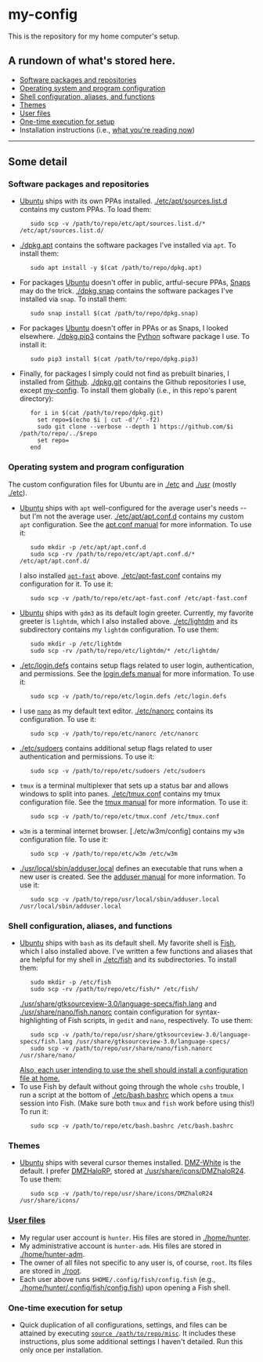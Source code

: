 # my-config
This is the repository for my home computer's setup.
## A rundown of what's stored here.
- [Software packages and repositories](#software-packages-and-repositories)
- [Operating system and program configuration](#operating-system-and-program-configuration)
- [Shell configuration, aliases, and functions](#shell-configuration-aliases-and-functions)
- [Themes](#themes)
- [User files](#user-files)
- [One-time execution for setup](#one-time-execution-for-setup)
- Installation instructions (i.e., [what you're reading now](README.md))
---
## Some detail
### Software packages and repositories
- [Ubuntu](https://ubuntu.com) ships with its own PPAs installed. [./etc/apt/sources.list.d](etc/apt/sources.list.d) contains my custom PPAs. To load them:
    ```shell
       sudo scp -v /path/to/repo/etc/apt/sources.list.d/* /etc/apt/sources.list.d/
    ```
- [./dpkg.apt](dpkg.apt) contains the software packages I've installed via `apt`. To install them:
    ```shell
       sudo apt install -y $(cat /path/to/repo/dpkg.apt)
    ```
- For packages [Ubuntu](https://ubuntu.com) doesn't offer in public, artful-secure PPAs, [Snaps](https://snapcraft.io) may do the trick. [./dpkg.snap](dpkg.snap) contains the software packages I've installed via `snap`. To install them:
    ```shell
       sudo snap install $(cat /path/to/repo/dpkg.snap)
    ```
- For packages [Ubuntu](https://ubuntu.com) doesn't offer in PPAs or as Snaps, I looked elsewhere. [./dpkg.pip3](dpkg.pip3) contains the [Python](https://python.org) software package I use. To install it:
    ```shell
       sudo pip3 install $(cat /path/to/repo/dpkg.pip3)
    ```
- Finally, for packages I simply could not find as prebuilt binaries, I installed from [Github](https://github.com). [./dpkg.git](dpkg.git) contains the Github repositories I use, except [my-config](#). To install them globally (i.e., in this repo's parent directory):
    ```shell
       for i in $(cat /path/to/repo/dpkg.git)
         set repo=$(echo $i | cut -d'/' -f2)
         sudo git clone --verbose --depth 1 https://github.com/$i /path/to/repo/../$repo
         set repo=
       end
    ```
### Operating system and program configuration
   The custom configuration files for Ubuntu are in [./etc](etc) and [./usr](usr) (mostly [./etc](etc)).
- [Ubuntu](https://ubuntu.com) ships with `apt` well-configured for the average user's needs -- but I'm not the average user. [./etc/apt/apt.conf.d](etc/apt/apt.conf.d) contains my custom `apt` configuration. See the [apt.conf manual](https://linux.die.net/man/5/apt.conf) for more information. To use it:
    ```shell
       sudo mkdir -p /etc/apt/apt.conf.d
       sudo scp -rv /path/to/repo/etc/apt/apt.conf.d/* /etc/apt/apt.conf.d/
    ```
    I also installed [`apt-fast`](https://github.com/ilikenwf/apt-fast) above. [./etc/apt-fast.conf](etc/apt-fast.conf) contains my configuration for it. To use it:
    ```shell
       sudo scp -v /path/to/repo/etc/apt-fast.conf /etc/apt-fast.conf
    ```
- [Ubuntu](https://ubuntu.com) ships with `gdm3` as its default login greeter. Currently, my favorite greeter is `lightdm`, which I also installed above. [./etc/lightdm](etc/lightdm) and its subdirectory contains my `lightdm` configuration. To use them:
    ```shell
       sudo mkdir -p /etc/lightdm
       sudo scp -rv /path/to/repo/etc/lightdm/* /etc/lightdm/
    ```
- [./etc/login.defs](etc/login.defs) contains setup flags related to user login, authentication, and permissions. See the [login.defs manual](http://man7.org/linux/man-pages/man5/login.defs.5.html) for more information. To use it:
    ```shell
       sudo scp -v /path/to/repo/etc/login.defs /etc/login.defs
    ```
- I use [`nano`](https://nano-editor.org) as my default text editor. [./etc/nanorc](etc/nanorc) contains its configuration. To use it:
    ```shell
       sudo scp -v /path/to/repo/etc/nanorc /etc/nanorc
    ```
- [./etc/sudoers](etc/sudoers) contains additional setup flags related to user authentication and permissions. To use it:
    ```shell
       sudo scp -v /path/to/repo/etc/sudoers /etc/sudoers
    ```
- `tmux` is a terminal multiplexer that sets up a status bar and allows windows to split into panes. [./etc/tmux.conf](etc/tmux.conf) contains my tmux configuration file. See the [tmux manual](https://man.openbsd.org/OpenBSD-current/man1/tmux.1) for more information. To use it:
    ```shell
       sudo scp -v /path/to/repo/etc/tmux.conf /etc/tmux.conf
    ```
- `w3m` is a terminal internet browser. [./etc/w3m/config] contains my `w3m` configuration file. To use it:
    ```shell
       sudo scp -v /path/to/repo/etc/w3m /etc/w3m
    ```
- [./usr/local/sbin/adduser.local](usr/local/sbin/adduser.local) defines an executable that runs when a new user is created. See the [adduser manual](manpages.ubuntu.com/manpages/artful/man8/adduser) for more information. To use it:
    ```shell
       sudo scp -v /path/to/repo/usr/local/sbin/adduser.local /usr/local/sbin/adduser.local
    ```
### Shell configuration, aliases, and functions
- [Ubuntu](https://ubuntu.com) ships with `bash` as its default shell. My favorite shell is [Fish](https://fishshell.com), which I also installed above. I've written a few functions and aliases that are helpful for my shell in [./etc/fish](etc/fish) and its subdirectories. To install them:
    ```shell
       sudo mkdir -p /etc/fish
       sudo scp -rv /path/to/repo/etc/fish/* /etc/fish/
    ```
    [./usr/share/gtksourceview-3.0/language-specs/fish.lang](usr/share/gtksourceview-3.0/language-specs/fish.lang) and [./usr/share/nano/fish.nanorc](usr/share/nano/fish.nanorc) contain configuration for syntax-highlighting of Fish scripts, in `gedit` and `nano`, respectively.
    To use them:
    ```shell
       sudo scp -v /path/to/repo/usr/share/gtksourceview-3.0/language-specs/fish.lang /usr/share/gtksourceview-3.0/language-specs/
       sudo scp -v /path/to/repo/usr/share/nano/fish.nanorc /usr/share/nano/
    ```
    [Also, each user intending to use the shell should install a configuration file at home.](#user)
- To use Fish by default without going through the whole `cshs` trouble, I run a script at the bottom of [./etc/bash.bashrc](etc/bash.bashrc) which opens a `tmux` session into Fish. (Make sure both `tmux` and `fish` work before using this!) To run it:
    ```shell
       sudo scp -v /path/to/repo/etc/bash.bashrc /etc/bash.bashrc
    ```
### Themes
- [Ubuntu](https://ubuntu.com) ships with several cursor themes installed. [DMZ-White](https://gnome-look.org/content/show.php/?content=159847) is the default. I prefer [DMZHaloRP](https://gnome-look.org/p/999745), stored at [./usr/share/icons/DMZhaloR24](usr/share/icons/DMZhaloR24). To use them:
    ```shell
       sudo scp -v /path/to/repo/usr/share/icons/DMZhaloR24 /usr/share/icons/
    ```
### [User files](#user)
- My regular user account is `hunter`. His files are stored in [./home/hunter](home/hunter).
- My administrative account is `hunter-adm`. His files are stored in [./home/hunter-adm](home/hunter-adm).
- The owner of all files not specific to any user is, of course, `root`. Its files are stored in [./root](root).
- Each user above runs `$HOME/.config/fish/config.fish` (e.g., [./home/hunter/.config/fish/config.fish](home/hunter/.config/fish/config.fish)) upon opening a Fish shell.
### One-time execution for setup
- Quick duplication of all configurations, settings, and files can be attained by executing [`source /path/to/repo/misc`](misc). It includes these instructions, plus some additional settings I haven't detailed. Run this only once per installation.
